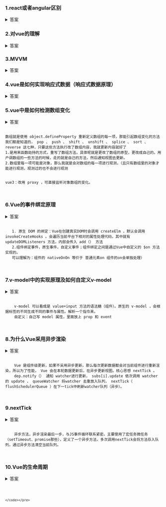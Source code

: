 ### 1.react或者angular区别
<details>
<summary>答案</summary>
<pre><code>
Vue 借鉴了 angular 的模板和数据绑定技术，又借鉴了 react 的组件化和虚拟 DOM 技术。
</code></pre>
</details>

### 2.对vue的理解
<details>
<summary>答案</summary>
<pre><code>
关键点： 渐进式 JavaScript 框架、核心库加插件、动态创建用户界面（异步获取后台数据，数据展示在界面）
特点：   MVVM 模式；代码简洁体积小，运行效率高，适合移动PC端开发；本身只关注 UI （和 react 相似），可以轻松引入  Vue 插件或其他的第三方库进行开发。
</code></pre>
</details>

### 3.MVVM
<details>
<summary>答案</summary>
<pre><code>
全称： Model-View-ViewModel,Model 表示数据模型层。 view 表示视图层， ViewModel 是 View 和 Model 层的桥梁，数据绑定到 viewModel 层并自动渲染到页面中，视图变化通知 viewModel 层更新数据。
</code></pre>
</details>

### 4.vue是如何实现响应式数据（响应式数据原理）
<details>
<summary>答案</summary>
<pre><code>
Vue2： Object.defineProperty 重新定义 data 中所有的属性， Object.defineProperty 可以使数据的获取与设置增加一个拦截的功能，拦截属性的获取，进行依赖收集。拦截属性的更新操作，进行通知。
具体的过程：首先Vue使用 initData 初始化用户传入的参数，然后使用  new Observer 对数据进行观测，如果数据是一个对象类型就会调用 this.walk（value） 对对象进行处理，内部使用  defineeReactive  循环对象属性定义响应式变化，核心就是使用 Object.defineProperty 重新定义数据。
</code></pre>
</details>

### 5.vue中是如何检测数组变化
<details>
<summary>答案<summary>
<pre><code>
数组就是使用 object.defineProperty 重新定义数组的每一项，那能引起数组变化的方法我们都是知道的， pop 、 push 、 shift 、 unshift 、 splice 、 sort 、 reverse 这七种，只要这些方法执行改了数组内容，我就更新内容就好了
1.是用来函数劫持的方式，重写了数组方法，具体呢就是更改了数组的原型，更改成自己的，用户调数组的一些方法的时候，走的就是自己的方法，然后通知视图去更新。
2.数组里每一项可能是对象，那么我就是会对数组的每一项进行观测，（且只有数组里的对象才能进行观测，观测过的也不会进行观测

vue3：改用 proxy ，可直接监听对象数组的变化。
</code></pre>
</details>

### 6.Vue的事件绑定原理
<details>
    <summary>答案<summary>
    <pre><code>
   1. 原生 DOM 的绑定：Vue在创建真实DOM时会调用 createElm ，默认会调用 invokeCreateHooks 。会遍历当前平台下相对的属性处理代码，其中就有 updateDOMListeners 方法，内部会传入 add（） 方法
   2.组件绑定事件，原生事件，自定义事件；组件绑定之间是通过Vue中自定义的 $on 方法实现的。
   可以理解为：组件的 nativeOnOn 等价于 普通元素on 组件的on会单独处理）
    </code></pre>
</details>

### 7.v-model中的实现原理及如何自定义v-model
<details>
    <summary>答案<summary>
    <pre><code>
    v-model 可以看成是 value+input 方法的语法糖（组件）。原生的 v-model ，会根据标签的不同生成不同的事件与属性。解析一个指令来。
    自定义：自己写 model 属性，里面放上 prop 和 event
    </code></pre>
</details>

### 8.为什么Vue采用异步渲染
<details>
    <summary>答案<summary>
    <pre><code>
    Vue 是组件级更新，如果不采用异步更新，那么每次更新数据都会对当前组件进行重新渲染，所以为了性能， Vue 会在本轮数据更新后，在异步更新视图。核心思想 nextTick 。
    dep.notify（） 通知 watcher进行更新， subs[i].update 依次调用 watcher 的 update ， queueWatcher 将watcher 去重放入队列， nextTick（ flushSchedulerQueue ）在下一tick中刷新watcher队列（异步）。
    </code></pre>
</details>

### 9.nextTick
<details>
    <summary>答案<summary>
    <pre><code>
    异步方法，异步渲染最后一步，与JS事件循环联系紧密。主要使用了宏任务微任务（setTimeout、promise那些），定义了一个异步方法，多次调用nextTick会将方法存入队列，通过异步方法清空当前队列。
    </code></pre>
</details>

### 10.Vue的生命周期
<details>
    <summary>答案<summary>
    <pre><code>
   
    </code></pre>
</details>